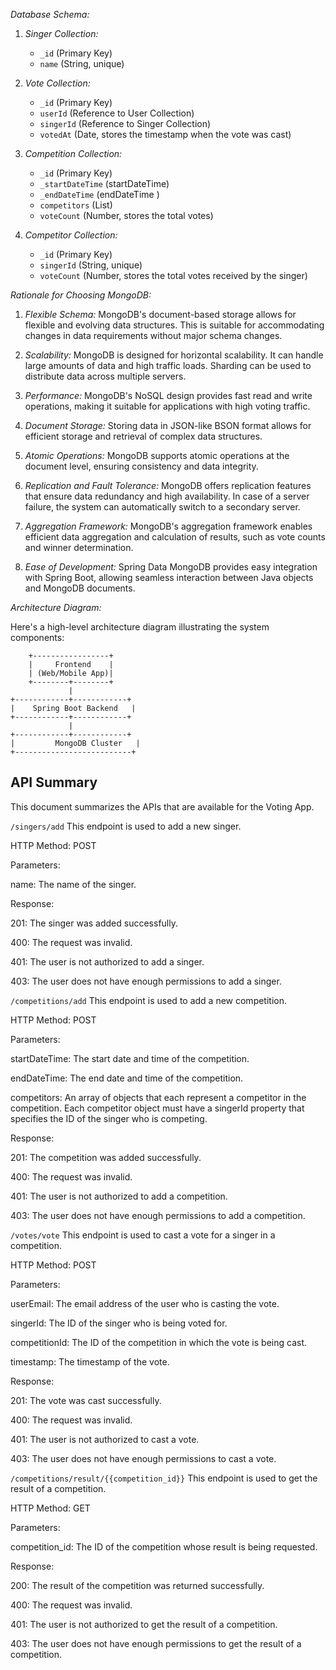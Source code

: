 *Database Schema:*

1. *Singer Collection:*
    - `_id` (Primary Key)
    - `name` (String, unique)

2. *Vote Collection:*
    - `_id` (Primary Key)
    - `userId` (Reference to User Collection)
    - `singerId` (Reference to Singer Collection)
    - `votedAt` (Date, stores the timestamp when the vote was cast)

3. *Competition Collection:*
   - `_id` (Primary Key)
   - `_startDateTime` (startDateTime)
   - `_endDateTime` (endDateTime )
   - `competitors` (List<Competitor>)
   - `voteCount` (Number, stores the total votes)
   
4. *Competitor Collection:*
    - `_id` (Primary Key)
    - `singerId` (String, unique)
    - `voteCount` (Number, stores the total votes received by the singer)

   

*Rationale for Choosing MongoDB:*

1. *Flexible Schema:* MongoDB's document-based storage allows for flexible and evolving data structures. This is suitable for accommodating changes in data requirements without major schema changes.

2. *Scalability:* MongoDB is designed for horizontal scalability. It can handle large amounts of data and high traffic loads. Sharding can be used to distribute data across multiple servers.

3. *Performance:* MongoDB's NoSQL design provides fast read and write operations, making it suitable for applications with high voting traffic.

4. *Document Storage:* Storing data in JSON-like BSON format allows for efficient storage and retrieval of complex data structures.

5. *Atomic Operations:* MongoDB supports atomic operations at the document level, ensuring consistency and data integrity.

6. *Replication and Fault Tolerance:* MongoDB offers replication features that ensure data redundancy and high availability. In case of a server failure, the system can automatically switch to a secondary server.

7. *Aggregation Framework:* MongoDB's aggregation framework enables efficient data aggregation and calculation of results, such as vote counts and winner determination.

8. *Ease of Development:* Spring Data MongoDB provides easy integration with Spring Boot, allowing seamless interaction between Java objects and MongoDB documents.



*Architecture Diagram:*

Here's a high-level architecture diagram illustrating the system components:


        +-----------------+
        |     Frontend    |
        | (Web/Mobile App)|
        +--------+--------+
                 |
    +------------+------------+
    |    Spring Boot Backend   |
    +------------+------------+
                 |
    +------------+------------+
    |         MongoDB Cluster   |
    +--------------------------+





## API Summary
This document summarizes the APIs that are available for the Voting App.



```/singers/add```
This endpoint is used to add a new singer.

HTTP Method: POST

Parameters:

name: The name of the singer.

Response:

201: The singer was added successfully.

400: The request was invalid.

401: The user is not authorized to add a singer.

403: The user does not have enough permissions to add a singer.



```/competitions/add```
This endpoint is used to add a new competition.

HTTP Method: POST

Parameters:

startDateTime: The start date and time of the competition.

endDateTime: The end date and time of the competition.

competitors: An array of objects that each represent a competitor in the competition. Each competitor object must have a singerId property that specifies the ID of the singer who is competing.

Response:

201: The competition was added successfully.

400: The request was invalid.

401: The user is not authorized to add a competition.

403: The user does not have enough permissions to add a competition.


```/votes/vote```
This endpoint is used to cast a vote for a singer in a competition.

HTTP Method: POST

Parameters:

userEmail: The email address of the user who is casting the vote.

singerId: The ID of the singer who is being voted for.

competitionId: The ID of the competition in which the vote is being cast.

timestamp: The timestamp of the vote.

Response:

201: The vote was cast successfully.

400: The request was invalid.

401: The user is not authorized to cast a vote.

403: The user does not have enough permissions to cast a vote.


```/competitions/result/{{competition_id}}```
This endpoint is used to get the result of a competition.

HTTP Method: GET

Parameters:

competition_id: The ID of the competition whose result is being requested.

Response:

200: The result of the competition was returned successfully.

400: The request was invalid.

401: The user is not authorized to get the result of a competition.

403: The user does not have enough permissions to get the result of a competition.

